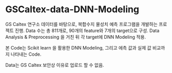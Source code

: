 # GSCaltex-data-DNN-Modeling

GS Caltex 연구소 데이터를 바탕으로, 복합수지 물성치 예측 프로그램을 개발하는 프로젝트 진행.
Data 수는 총 811개로, 90개의 feature와 7개의 target으로 구성.
Data Analysis & Preprocessing 을 거친 뒤 각 target에 DNN Modeling 적용.

본 Code는 Scikit learn 을 활용한 DNN Modeling, 그리고 에측 값과 실제 값 비교까지 나타내는 Code.

Data는 GS Caltex 보안상 이유로 업로드 할 수 없음.